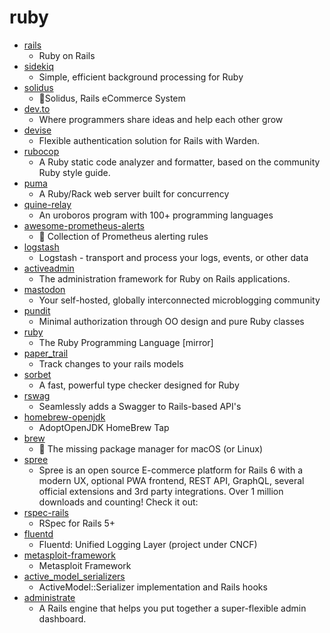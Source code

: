 # ruby
- [rails](https://github.com/rails/rails)
  - Ruby on Rails
- [sidekiq](https://github.com/mperham/sidekiq)
  - Simple, efficient background processing for Ruby
- [solidus](https://github.com/solidusio/solidus)
  - 🛒Solidus, Rails eCommerce System
- [dev.to](https://github.com/thepracticaldev/dev.to)
  - Where programmers share ideas and help each other grow
- [devise](https://github.com/heartcombo/devise)
  - Flexible authentication solution for Rails with Warden.
- [rubocop](https://github.com/rubocop-hq/rubocop)
  - A Ruby static code analyzer and formatter, based on the community Ruby style guide.
- [puma](https://github.com/puma/puma)
  - A Ruby/Rack web server built for concurrency
- [quine-relay](https://github.com/mame/quine-relay)
  - An uroboros program with 100+ programming languages
- [awesome-prometheus-alerts](https://github.com/samber/awesome-prometheus-alerts)
  - 🚨 Collection of Prometheus alerting rules
- [logstash](https://github.com/elastic/logstash)
  - Logstash - transport and process your logs, events, or other data
- [activeadmin](https://github.com/activeadmin/activeadmin)
  - The administration framework for Ruby on Rails applications.
- [mastodon](https://github.com/tootsuite/mastodon)
  - Your self-hosted, globally interconnected microblogging community
- [pundit](https://github.com/varvet/pundit)
  - Minimal authorization through OO design and pure Ruby classes
- [ruby](https://github.com/ruby/ruby)
  - The Ruby Programming Language [mirror]
- [paper_trail](https://github.com/paper-trail-gem/paper_trail)
  - Track changes to your rails models
- [sorbet](https://github.com/sorbet/sorbet)
  - A fast, powerful type checker designed for Ruby
- [rswag](https://github.com/rswag/rswag)
  - Seamlessly adds a Swagger to Rails-based API's
- [homebrew-openjdk](https://github.com/AdoptOpenJDK/homebrew-openjdk)
  - AdoptOpenJDK HomeBrew Tap
- [brew](https://github.com/Homebrew/brew)
  - 🍺 The missing package manager for macOS (or Linux)
- [spree](https://github.com/spree/spree)
  - Spree is an open source E-commerce platform for Rails 6 with a modern UX, optional PWA frontend, REST API, GraphQL, several official extensions and 3rd party integrations. Over 1 million downloads and counting! Check it out:
- [rspec-rails](https://github.com/rspec/rspec-rails)
  - RSpec for Rails 5+
- [fluentd](https://github.com/fluent/fluentd)
  - Fluentd: Unified Logging Layer (project under CNCF)
- [metasploit-framework](https://github.com/rapid7/metasploit-framework)
  - Metasploit Framework
- [active_model_serializers](https://github.com/rails-api/active_model_serializers)
  - ActiveModel::Serializer implementation and Rails hooks
- [administrate](https://github.com/thoughtbot/administrate)
  - A Rails engine that helps you put together a super-flexible admin dashboard.
